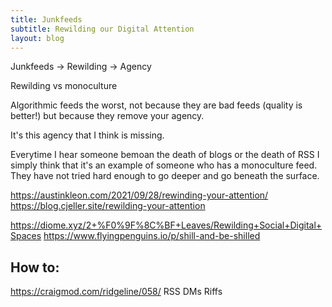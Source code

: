 ```yaml
---
title: Junkfeeds
subtitle: Rewilding our Digital Attention
layout: blog
---
```


Junkfeeds -> Rewilding -> Agency







Rewilding vs monoculture

Algorithmic feeds the worst, not because they are bad feeds (quality is better!) but because they remove your agency.

It's this agency that I think is missing.

Everytime I hear someone bemoan the death of blogs or the death of RSS I simply think that it's an example of someone who has a monoculture feed. They have not tried hard enough to go deeper and go beneath the surface.




https://austinkleon.com/2021/09/28/rewinding-your-attention/
https://blog.cjeller.site/rewilding-your-attention

https://diome.xyz/2+%F0%9F%8C%BF+Leaves/Rewilding+Social+Digital+Spaces
https://www.flyingpenguins.io/p/shill-and-be-shilled

## How to:

https://craigmod.com/ridgeline/058/
RSS
DMs
Riffs


